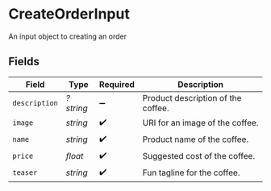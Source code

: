 # CreateOrderInput

An input object to creating an order


## Fields

| Field                              | Type                               | Required                           | Description                        |
| ---------------------------------- | ---------------------------------- | ---------------------------------- | ---------------------------------- |
| `description`                      | *?string*                          | :heavy_minus_sign:                 | Product description of the coffee. |
| `image`                            | *string*                           | :heavy_check_mark:                 | URI for an image of the coffee.    |
| `name`                             | *string*                           | :heavy_check_mark:                 | Product name of the coffee.        |
| `price`                            | *float*                            | :heavy_check_mark:                 | Suggested cost of the coffee.      |
| `teaser`                           | *string*                           | :heavy_check_mark:                 | Fun tagline for the coffee.        |